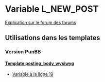 # Variable L_NEW_POST
[Explication sur le forum des forums](http://forum.forumactif.com/t294113-listing-des-variables#L_NEW_POST)

## Utilisations dans les templates

### Version PunBB

#### [Template posting_body_wysiwyg](punbb/posting_body_wysiwyg.md)
* [Variable à la ligne 19](../punbb/posting_body_wysiwyg.tpl#L19)
